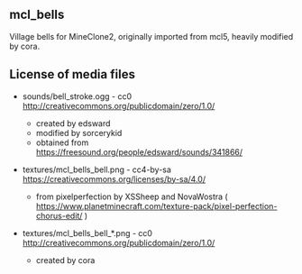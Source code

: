 mcl_bells
---------
Village bells for MineClone2, originally imported from mcl5, heavily modified by cora.

License of media files
----------------------
* sounds/bell_stroke.ogg - cc0 http://creativecommons.org/publicdomain/zero/1.0/
	* created by edsward
	* modified by sorcerykid
	* obtained from https://freesound.org/people/edsward/sounds/341866/

* textures/mcl_bells_bell.png - cc4-by-sa https://creativecommons.org/licenses/by-sa/4.0/
	* from pixelperfection by XSSheep and NovaWostra ( https://www.planetminecraft.com/texture-pack/pixel-perfection-chorus-edit/ )
	
* textures/mcl_bells_bell_*.png - cc0 http://creativecommons.org/publicdomain/zero/1.0/
	* created by cora
